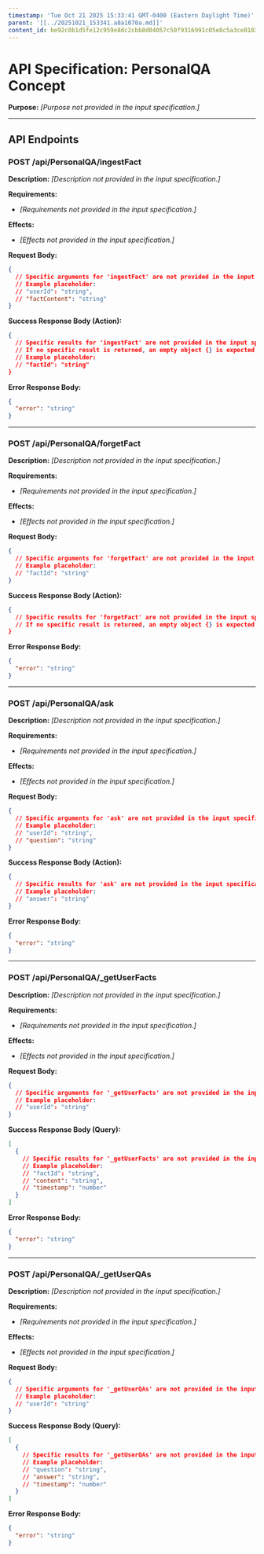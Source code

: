 ```yaml
---
timestamp: 'Tue Oct 21 2025 15:33:41 GMT-0400 (Eastern Daylight Time)'
parent: '[[../20251021_153341.a8a1070a.md]]'
content_id: be92c0b1d5fe12c959e8dc2cbb8d04057c50f9316991c05e8c5a3ce0103e8735
---
```


# API Specification: PersonalQA Concept

**Purpose:** *\[Purpose not provided in the input specification.]*

***

## API Endpoints

### POST /api/PersonalQA/ingestFact

**Description:** *\[Description not provided in the input specification.]*

**Requirements:**

* *\[Requirements not provided in the input specification.]*

**Effects:**

* *\[Effects not provided in the input specification.]*

**Request Body:**

```json
{
  // Specific arguments for 'ingestFact' are not provided in the input specification.
  // Example placeholder:
  // "userId": "string",
  // "factContent": "string"
}
```

**Success Response Body (Action):**

```json
{
  // Specific results for 'ingestFact' are not provided in the input specification.
  // If no specific result is returned, an empty object {} is expected.
  // Example placeholder:
  // "factId": "string"
}
```

**Error Response Body:**

```json
{
  "error": "string"
}
```

***

### POST /api/PersonalQA/forgetFact

**Description:** *\[Description not provided in the input specification.]*

**Requirements:**

* *\[Requirements not provided in the input specification.]*

**Effects:**

* *\[Effects not provided in the input specification.]*

**Request Body:**

```json
{
  // Specific arguments for 'forgetFact' are not provided in the input specification.
  // Example placeholder:
  // "factId": "string"
}
```

**Success Response Body (Action):**

```json
{
  // Specific results for 'forgetFact' are not provided in the input specification.
  // If no specific result is returned, an empty object {} is expected.
}
```

**Error Response Body:**

```json
{
  "error": "string"
}
```

***

### POST /api/PersonalQA/ask

**Description:** *\[Description not provided in the input specification.]*

**Requirements:**

* *\[Requirements not provided in the input specification.]*

**Effects:**

* *\[Effects not provided in the input specification.]*

**Request Body:**

```json
{
  // Specific arguments for 'ask' are not provided in the input specification.
  // Example placeholder:
  // "userId": "string",
  // "question": "string"
}
```

**Success Response Body (Action):**

```json
{
  // Specific results for 'ask' are not provided in the input specification.
  // Example placeholder:
  // "answer": "string"
}
```

**Error Response Body:**

```json
{
  "error": "string"
}
```

***

### POST /api/PersonalQA/\_getUserFacts

**Description:** *\[Description not provided in the input specification.]*

**Requirements:**

* *\[Requirements not provided in the input specification.]*

**Effects:**

* *\[Effects not provided in the input specification.]*

**Request Body:**

```json
{
  // Specific arguments for '_getUserFacts' are not provided in the input specification.
  // Example placeholder:
  // "userId": "string"
}
```

**Success Response Body (Query):**

```json
[
  {
    // Specific results for '_getUserFacts' are not provided in the input specification.
    // Example placeholder:
    // "factId": "string",
    // "content": "string",
    // "timestamp": "number"
  }
]
```

**Error Response Body:**

```json
{
  "error": "string"
}
```

***

### POST /api/PersonalQA/\_getUserQAs

**Description:** *\[Description not provided in the input specification.]*

**Requirements:**

* *\[Requirements not provided in the input specification.]*

**Effects:**

* *\[Effects not provided in the input specification.]*

**Request Body:**

```json
{
  // Specific arguments for '_getUserQAs' are not provided in the input specification.
  // Example placeholder:
  // "userId": "string"
}
```

**Success Response Body (Query):**

```json
[
  {
    // Specific results for '_getUserQAs' are not provided in the input specification.
    // Example placeholder:
    // "question": "string",
    // "answer": "string",
    // "timestamp": "number"
  }
]
```

**Error Response Body:**

```json
{
  "error": "string"
}
```
